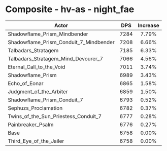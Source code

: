 # Composite - hv-as - night_fae
| Actor | DPS | Increase |
|---|:---:|:---:|
|Shadowflame_Prism_Mindbender|7284|7.79%|
|Shadowflame_Prism_Conduit_7_Mindbender|7208|6.66%|
|Talbadars_Stratagem|7185|6.33%|
|Talbadars_Stratagem_Mind_Devourer_7|7066|4.56%|
|Eternal_Call_to_the_Void|7011|3.74%|
|Shadowflame_Prism|6989|3.43%|
|Echo_of_Eonar|6865|1.58%|
|Judgment_of_the_Arbiter|6859|1.50%|
|Shadowflame_Prism_Conduit_7|6793|0.52%|
|Sephuzs_Proclamation|6782|0.37%|
|Twins_of_the_Sun_Priestess_Conduit_7|6777|0.28%|
|Painbreaker_Psalm|6776|0.27%|
|Base|6758|0.00%|
|Third_Eye_of_the_Jailer|6758|0.00%|
